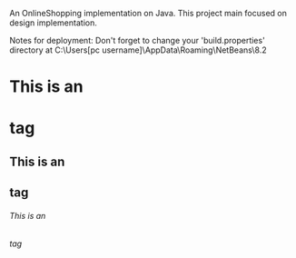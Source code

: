 An OnlineShopping implementation on Java.
This project main focused on design implementation.

Notes for deployment:
Don't forget to change your 'build.properties' directory at C:\Users\[pc username]\AppData\Roaming\NetBeans\8.2


# This is an <h1> tag
## This is an <h2> tag
###### This is an <h6> tag
